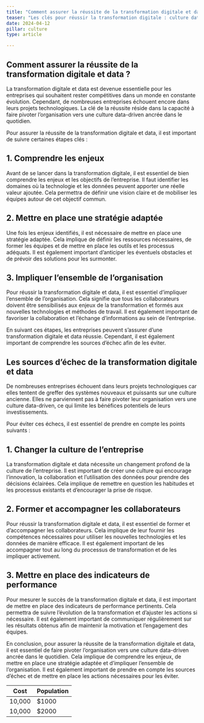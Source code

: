 ```yaml
---
title: "Comment assurer la réussite de la transformation digitale et data ?"
teaser: "Les clés pour réussir la transformation digitale : culture data-driven, stratégie claire, et engagement des équipes pour éviter les échecs courants."
date: 2024-04-12
pillar: culture
type: article

---
```


## Comment assurer la réussite de la transformation digitale et data ?

La transformation digitale et data est devenue essentielle pour les entreprises qui souhaitent rester compétitives dans un monde en constante évolution. Cependant, de nombreuses entreprises échouent encore dans leurs projets technologiques. La clé de la réussite réside dans la capacité à faire pivoter l’organisation vers une culture data-driven ancrée dans le quotidien.

Pour assurer la réussite de la transformation digitale et data, il est important de suivre certaines étapes clés :

## 1. Comprendre les enjeux

Avant de se lancer dans la transformation digitale, il est essentiel de bien comprendre les enjeux et les objectifs de l’entreprise. Il faut identifier les domaines où la technologie et les données peuvent apporter une réelle valeur ajoutée. Cela permettra de définir une vision claire et de mobiliser les équipes autour de cet objectif commun.

## 2. Mettre en place une stratégie adaptée

Une fois les enjeux identifiés, il est nécessaire de mettre en place une stratégie adaptée. Cela implique de définir les ressources nécessaires, de former les équipes et de mettre en place les outils et les processus adéquats. Il est également important d’anticiper les éventuels obstacles et de prévoir des solutions pour les surmonter.

## 3. Impliquer l’ensemble de l’organisation

Pour réussir la transformation digitale et data, il est essentiel d’impliquer l’ensemble de l’organisation. Cela signifie que tous les collaborateurs doivent être sensibilisés aux enjeux de la transformation et formés aux nouvelles technologies et méthodes de travail. Il est également important de favoriser la collaboration et l’échange d’informations au sein de l’entreprise.

En suivant ces étapes, les entreprises peuvent s’assurer d’une transformation digitale et data réussie. Cependant, il est également important de comprendre les sources d’échec afin de les éviter.

## Les sources d’échec de la transformation digitale et data

De nombreuses entreprises échouent dans leurs projets technologiques car elles tentent de greffer des systèmes nouveaux et puissants sur une culture ancienne. Elles ne parviennent pas à faire pivoter leur organisation vers une culture data-driven, ce qui limite les bénéfices potentiels de leurs investissements.

Pour éviter ces échecs, il est essentiel de prendre en compte les points suivants :

## 1. Changer la culture de l’entreprise

La transformation digitale et data nécessite un changement profond de la culture de l’entreprise. Il est important de créer une culture qui encourage l’innovation, la collaboration et l’utilisation des données pour prendre des décisions éclairées. Cela implique de remettre en question les habitudes et les processus existants et d’encourager la prise de risque.

## 2. Former et accompagner les collaborateurs

Pour réussir la transformation digitale et data, il est essentiel de former et d’accompagner les collaborateurs. Cela implique de leur fournir les compétences nécessaires pour utiliser les nouvelles technologies et les données de manière efficace. Il est également important de les accompagner tout au long du processus de transformation et de les impliquer activement.

## 3. Mettre en place des indicateurs de performance

Pour mesurer le succès de la transformation digitale et data, il est important de mettre en place des indicateurs de performance pertinents. Cela permettra de suivre l’évolution de la transformation et d’ajuster les actions si nécessaire. Il est également important de communiquer régulièrement sur les résultats obtenus afin de maintenir la motivation et l’engagement des équipes.

En conclusion, pour assurer la réussite de la transformation digitale et data, il est essentiel de faire pivoter l’organisation vers une culture data-driven ancrée dans le quotidien. Cela implique de comprendre les enjeux, de mettre en place une stratégie adaptée et d’impliquer l’ensemble de l’organisation. Il est également important de prendre en compte les sources d’échec et de mettre en place les actions nécessaires pour les éviter.


| Cost   | Population |
| ------ | ---------- |
| 10,000 | $1000      |
| 10,000 | $2000      |


